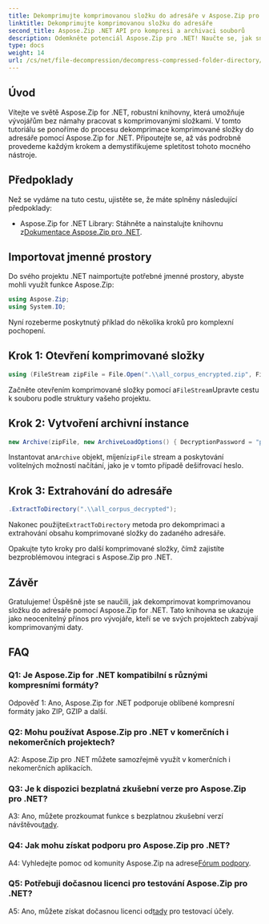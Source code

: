 ```yaml
---
title: Dekomprimujte komprimovanou složku do adresáře v Aspose.Zip pro .NET
linktitle: Dekomprimujte komprimovanou složku do adresáře
second_title: Aspose.Zip .NET API pro kompresi a archivaci souborů
description: Odemkněte potenciál Aspose.Zip pro .NET! Naučte se, jak snadno dekomprimovat složky pomocí tohoto podrobného průvodce. Ponořte se do světa bezproblémové komprese a extrakce.
type: docs
weight: 14
url: /cs/net/file-decompression/decompress-compressed-folder-directory/
---
```

## Úvod

Vítejte ve světě Aspose.Zip for .NET, robustní knihovny, která umožňuje vývojářům bez námahy pracovat s komprimovanými složkami. V tomto tutoriálu se ponoříme do procesu dekomprimace komprimované složky do adresáře pomocí Aspose.Zip for .NET. Připoutejte se, až vás podrobně provedeme každým krokem a demystifikujeme spletitost tohoto mocného nástroje.

## Předpoklady

Než se vydáme na tuto cestu, ujistěte se, že máte splněny následující předpoklady:

-  Aspose.Zip for .NET Library: Stáhněte a nainstalujte knihovnu z[Dokumentace Aspose.Zip pro .NET](https://reference.aspose.com/zip/net/).

## Importovat jmenné prostory

Do svého projektu .NET naimportujte potřebné jmenné prostory, abyste mohli využít funkce Aspose.Zip:

```csharp
using Aspose.Zip;
using System.IO;
```

Nyní rozeberme poskytnutý příklad do několika kroků pro komplexní pochopení.

## Krok 1: Otevření komprimované složky

```csharp
using (FileStream zipFile = File.Open(".\\all_corpus_encrypted.zip", FileMode.Open))
```

 Začněte otevřením komprimované složky pomocí a`FileStream`Upravte cestu k souboru podle struktury vašeho projektu.

## Krok 2: Vytvoření archivní instance

```csharp
new Archive(zipFile, new ArchiveLoadOptions() { DecryptionPassword = "p@s$" })
```

 Instantovat an`Archive` objekt, míjení`zipFile` stream a poskytování volitelných možností načítání, jako je v tomto případě dešifrovací heslo.

## Krok 3: Extrahování do adresáře

```csharp
.ExtractToDirectory(".\\all_corpus_decrypted");
```

 Nakonec použijte`ExtractToDirectory` metoda pro dekomprimaci a extrahování obsahu komprimované složky do zadaného adresáře.

Opakujte tyto kroky pro další komprimované složky, čímž zajistíte bezproblémovou integraci s Aspose.Zip pro .NET.

## Závěr

Gratulujeme! Úspěšně jste se naučili, jak dekomprimovat komprimovanou složku do adresáře pomocí Aspose.Zip for .NET. Tato knihovna se ukazuje jako neocenitelný přínos pro vývojáře, kteří se ve svých projektech zabývají komprimovanými daty.

## FAQ

### Q1: Je Aspose.Zip for .NET kompatibilní s různými kompresními formáty?

Odpověď 1: Ano, Aspose.Zip for .NET podporuje oblíbené kompresní formáty jako ZIP, GZIP a další.

### Q2: Mohu používat Aspose.Zip pro .NET v komerčních i nekomerčních projektech?

A2: Aspose.Zip pro .NET můžete samozřejmě využít v komerčních i nekomerčních aplikacích.

### Q3: Je k dispozici bezplatná zkušební verze pro Aspose.Zip pro .NET?

 A3: Ano, můžete prozkoumat funkce s bezplatnou zkušební verzí návštěvou[tady](https://releases.aspose.com/).

### Q4: Jak mohu získat podporu pro Aspose.Zip pro .NET?

 A4: Vyhledejte pomoc od komunity Aspose.Zip na adrese[Fórum podpory](https://forum.aspose.com/c/zip/37).

### Q5: Potřebuji dočasnou licenci pro testování Aspose.Zip pro .NET?

 A5: Ano, můžete získat dočasnou licenci od[tady](https://purchase.aspose.com/temporary-license/) pro testovací účely.